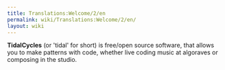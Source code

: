 ```yaml
---
title: Translations:Welcome/2/en
permalink: wiki/Translations:Welcome/2/en/
layout: wiki
---
```


**TidalCycles** (or 'tidal' for short) is free/open source software,
that allows you to make patterns with code, whether live coding music at
algoraves or composing in the studio.
